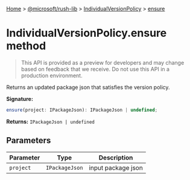 [Home](./index) &gt; [@microsoft/rush-lib](./rush-lib.md) &gt; [IndividualVersionPolicy](./rush-lib.individualversionpolicy.md) &gt; [ensure](./rush-lib.individualversionpolicy.ensure.md)

# IndividualVersionPolicy.ensure method

> This API is provided as a preview for developers and may change based on feedback that we receive. Do not use this API in a production environment.

Returns an updated package json that satisfies the version policy.

**Signature:**
```javascript
ensure(project: IPackageJson): IPackageJson | undefined;
```
**Returns:** `IPackageJson | undefined`

## Parameters

|  Parameter | Type | Description |
|  --- | --- | --- |
|  `project` | `IPackageJson` | input package json |

